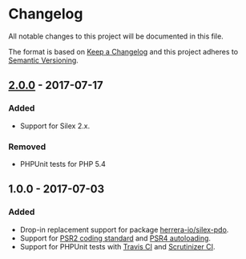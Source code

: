 # Changelog

All notable changes to this project will be documented in this file.

The format is based on [Keep a Changelog](http://keepachangelog.com/en/1.0.0/) and this project adheres to [Semantic Versioning](http://semver.org/spec/v2.0.0.html).

## [2.0.0] - 2017-07-17

### Added

* Support for Silex 2.x.

### Removed

* PHPUnit tests for PHP 5.4

## 1.0.0 - 2017-07-03

### Added

* Drop-in replacement support for package [herrera-io/silex-pdo](https://packagist.org/packages/herrera-io/silex-pdo).
* Support for [PSR2 coding standard](http://www.php-fig.org/psr/psr-2) and [PSR4 autoloading](http://www.php-fig.org/psr/psr-4).
* Support for PHPUnit tests with [Travis CI](https://travis-ci.org) and [Scrutinizer CI](https://scrutinizer-ci.com).

[2.0.0]: http://github.com/liquidbox/silex-pdo/compare/v1.0.0...v2.0.0
